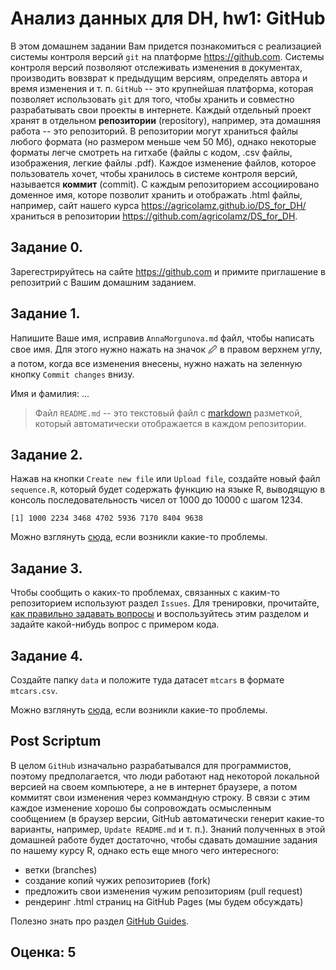# Анализ данных для DH, hw1: GitHub

В этом домашнем задании Вам придется познакомиться с реализацией системы контроля версий `git` на платформе <https://github.com>. Системы контроля версий позволяют отслеживать изменения в документах, производить вовзврат к предыдущим версиям, определять автора и время изменения и т. п. `GitHub` -- это крупнейшая платформа, которая позволяет использовать `git` для того, чтобы хранить и совместно разрабатывать свои проекты в интернете. Каждый отдельный проект хранят в отдельном **репозитории** (repository), например, эта домашняя работа -- это репозиторий. В репозитории могут храниться файлы любого формата (но размером меньше чем 50 Мб), однако некоторые форматы легче смотреть на гитхабе (файлы с кодом, .csv файлы, изображения, легкие файлы .pdf). Каждое изменение файлов, которое пользователь хочет, чтобы хранилось в системе контроля версий, называется **коммит** (commit). С каждым репозиторием ассоциировано доменное имя, которе позволит хранить и отображать .html файлы, например, сайт нашего курса <https://agricolamz.github.io/DS_for_DH/> храниться в репозитории <https://github.com/agricolamz/DS_for_DH>.

## Задание 0.
Зарегестрируйтесь на сайте <https://github.com> и примите приглашение в репозитрий с Вашим домашним заданием.

## Задание 1.
Напишите Ваше имя, исправив `AnnaMorgunova.md` файл, чтобы написать свое имя. Для этого нужно нажать на значок 🖉 в правом верхнем углу, а потом, когда все изменения внесены, нужно нажать на зеленную кнопку `Commit changes` внизу.

Имя и фамилия: ...

> Файл `README.md` -- это текстовый файл с [markdown](https://ru.wikipedia.org/wiki/Markdown) разметкой, который автоматически отображается в каждом репозитории.

## Задание 2.
Нажав на кнопки `Create new file` или `Upload file`, cоздайте новый файл `sequence.R`, который будет содержать функцию на языке R, выводящую в консоль последовательность чисел от 1000 до 10000 с шагом 1234.

```
[1] 1000 2234 3468 4702 5936 7170 8404 9638
```

Можно взглянуть [сюда](https://github.blog/2012-12-05-creating-files-on-github/), если возникли какие-то проблемы.

## Задание 3.
Чтобы сообщить о каких-то проблемах, связанных с каким-то репозиторием используют раздел `Issues`. Для тренировки, прочитайте, [как правильно задавать вопросы](https://stackoverflow.com/questions/5963269/how-to-make-a-great-r-reproducible-example) и  воспользуйтесь этим разделом и задайте какой-нибудь вопрос с примером кода.

## Задание 4.
Создайте папку `data` и положите туда датасет `mtcars` в формате `mtcars.csv`.

Можно взглянуть [сюда](https://github.com/KirstieJane/STEMMRoleModels/wiki/Creating-new-folders-in-GitHub-repository-via-the-browser), если возникли какие-то проблемы.

## Post Scriptum

В целом `GitHub` изначально разрабатывался для программистов, поэтому предполагается, что люди работают над некоторой локальной версией на своем компьютере, а не в интернет браузере, а потом коммитят свои изменения через коммандную строку. В связи с этим каждое изменение хорошо бы сопровождать осмысленным сообщением (в браузер версии, GitHub автоматически генерит какие-то варианты, например, `Update README.md` и т. п.). Знаний полученных в этой домашней работе будет достаточно, чтобы сдавать домашние задания по нашему курсу R, однако есть еще много чего интересного:

* ветки (branches)
* создание копий чужих репозиториев (fork)
* предложить свои изменения чужим репозиториям (pull request)
* рендеринг .html страниц на GitHub Pages (мы будем обсуждать)

Полезно знать про раздел [GitHub Guides](https://guides.github.com/).

## Оценка: 5
